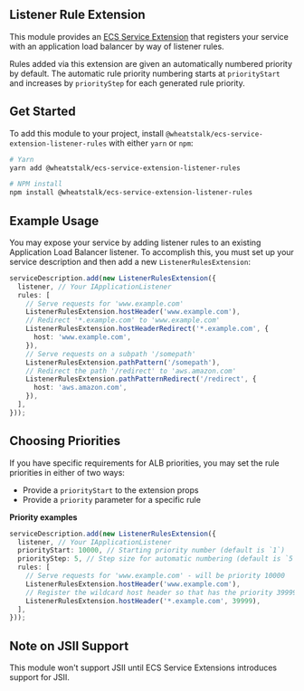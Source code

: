 ## Listener Rule Extension

This module provides an [ECS Service Extension](https://www.npmjs.com/package/@aws-cdk-containers/ecs-service-extensions)
that registers your service with an application load balancer by way of listener
rules.

Rules added via this extension are given an automatically numbered priority by
default. The automatic rule priority numbering starts at `priorityStart` and
increases by `priorityStep` for each generated rule priority.

## Get Started

To add this module to your project, install `@wheatstalk/ecs-service-extension-listener-rules`
with either `yarn` or `npm`:

```bash
# Yarn
yarn add @wheatstalk/ecs-service-extension-listener-rules

# NPM install
npm install @wheatstalk/ecs-service-extension-listener-rules
```

## Example Usage

You may expose your service by adding listener rules to an existing Application
Load Balancer listener. To accomplish this, you must set up your service
description and then add a new `ListenerRulesExtension`:

```ts
serviceDescription.add(new ListenerRulesExtension({
  listener, // Your IApplicationListener
  rules: [
    // Serve requests for 'www.example.com'
    ListenerRulesExtension.hostHeader('www.example.com'),
    // Redirect '*.example.com' to 'www.example.com'
    ListenerRulesExtension.hostHeaderRedirect('*.example.com', {
      host: 'www.example.com',
    }),
    // Serve requests on a subpath '/somepath'
    ListenerRulesExtension.pathPattern('/somepath'),
    // Redirect the path '/redirect' to 'aws.amazon.com'
    ListenerRulesExtension.pathPatternRedirect('/redirect', {
      host: 'aws.amazon.com',
    }),
  ],
}));
```

## Choosing Priorities

If you have specific requirements for ALB priorities, you may set the rule
priorities in either of two ways:

* Provide a `priorityStart` to the extension props
* Provide a `priority` parameter for a specific rule

**Priority examples**

```ts
serviceDescription.add(new ListenerRulesExtension({
  listener, // Your IApplicationListener
  priorityStart: 10000, // Starting priority number (default is `1`)
  priorityStep: 5, // Step size for automatic numbering (default is `5`)
  rules: [
    // Serve requests for 'www.example.com' - will be priority 10000
    ListenerRulesExtension.hostHeader('www.example.com'),
    // Register the wildcard host header so that has the priority 39999
    ListenerRulesExtension.hostHeader('*.example.com', 39999),
  ],
}));
```

## Note on JSII Support

This module won't support JSII until ECS Service Extensions introduces support
for JSII.
